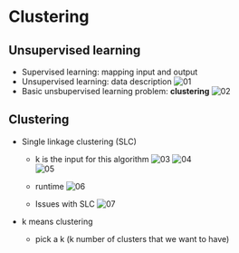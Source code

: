 # Clustering
## Unsupervised learning
- Supervised learning: mapping input and output
- Unsupervised learning: data description
    ![01]()
- Basic unsbupervised learning problem: **clustering**
    ![02]()
## Clustering
- Single linkage clustering (SLC)
    - k is the input for this algorithm
    ![03]()
    ![04]()   
    ![05]() 

    - runtime
    ![06]() 

    - Issues with SLC
    ![07]()

- k means clustering
    - pick a k (k number of clusters that we want to have)